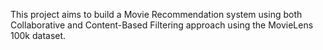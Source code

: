 This project aims to build a Movie Recommendation system using both Collaborative and Content-Based Filtering approach using the MovieLens 100k dataset. 
